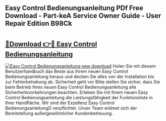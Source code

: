 ## Easy Control Bedienungsanleitung PDf Free Download - Part-keA Service Owner Guide - User Repair Edition B98Ck

# <h2><a href="http://df2h2w.blite.top/?on=Easy+Control+Bedienungsanleitung">🔗Download 👉🔴 Easy Control Bedienungsanleitung</a></h2>

[![Easy Control Bedienungsanleitung new download](https://i.imgur.com/lujVjoI.png)](http://df2h2w.blite.top/?on=Easy+Control+Bedienungsanleitung)
Holen Sie mit diesem Benutzerhandbuch das Beste aus Ihrem neuen Easy Control Bedienungsanleitung heraus und decken Sie alles von der Installation bis zur Fehlerbehebung ab. Sicherheit geht vor Bitte stellen Sie sicher, dass Sie beim Betrieb Ihres neuen Easy Control Bedienungsanleitung alle Sicherheitsvorkehrungen beachten. Erleben Sie mit Ihrem neuen Easy Control Bedienungsanleitung die Leistungsfähigkeit der Funktionsliste in Ihrer Handfläche. Wir sind der Exzellenz Easy Control BedienungsanleitungD verpflichtet. Unser Team widmet sich der Bereitstellung außergewöhnlicher Kundenbetreuung.
